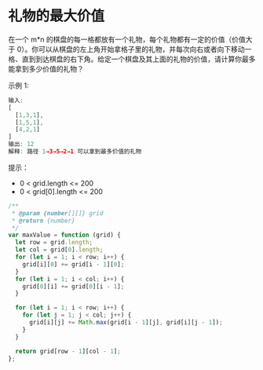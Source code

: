 # 礼物的最大价值

在一个 m*n 的棋盘的每一格都放有一个礼物，每个礼物都有一定的价值（价值大于 0）。你可以从棋盘的左上角开始拿格子里的礼物，并每次向右或者向下移动一格、直到到达棋盘的右下角。给定一个棋盘及其上面的礼物的价值，请计算你最多能拿到多少价值的礼物？

示例 1:

```js
输入:
[
  [1,3,1],
  [1,5,1],
  [4,2,1]
]
输出: 12
解释: 路径 1→3→5→2→1 可以拿到最多价值的礼物
```

提示：

- 0 < grid.length <= 200
- 0 < grid[0].length <= 200

```ts
/**
 * @param {number[][]} grid
 * @return {number}
 */
var maxValue = function (grid) {
  let row = grid.length;
  let col = grid[0].length;
  for (let i = 1; i < row; i++) {
    grid[i][0] += grid[i - 1][0];
  }
  for (let i = 1; i < col; i++) {
    grid[0][i] += grid[0][i - 1];
  }

  for (let i = 1; i < row; i++) {
    for (let j = 1; j < col; j++) {
      grid[i][j] += Math.max(grid[i - 1][j], grid[i][j - 1]);
    }
  }

  return grid[row - 1][col - 1];
};

```
